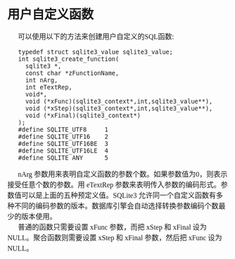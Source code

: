 # 用户自定义函数
<font face="微软雅黑" size="3px">

&nbsp;&nbsp;&nbsp;&nbsp;&nbsp;&nbsp;可以使用以下的方法来创建用户自定义的SQL函数:

       typedef struct sqlite3_value sqlite3_value;
       int sqlite3_create_function(
         sqlite3 *,
         const char *zFunctionName,
         int nArg,
         int eTextRep,
         void*,
         void (*xFunc)(sqlite3_context*,int,sqlite3_value**),
         void (*xStep)(sqlite3_context*,int,sqlite3_value**),
         void (*xFinal)(sqlite3_context*)
       );
       #define SQLITE_UTF8     1
       #define SQLITE_UTF16    2
       #define SQLITE_UTF16BE  3
       #define SQLITE_UTF16LE  4
       #define SQLITE_ANY      5

&nbsp;&nbsp;&nbsp;&nbsp;&nbsp;&nbsp;nArg 参数用来表明自定义函数的参数个数。如果参数值为0，则表示接受任意个数的参数。用 eTextRep 参数来表明传入参数的编码形式。参数值可以是上面的五种预定义值。SQLite3 允许同一个自定义函数有多种不同的编码参数的版本。数据库引擎会自动选择转换参数编码个数最少的版本使用。<br>
&nbsp;&nbsp;&nbsp;&nbsp;&nbsp;&nbsp;普通的函数只需要设置 xFunc 参数，而把 xStep 和 xFinal 设为NULL。聚合函数则需要设置 xStep 和 xFinal 参数，然后把 xFunc 设为NULL。
